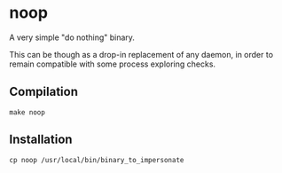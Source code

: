 # noop

A very simple "do nothing" binary.

This can be though as a drop-in replacement of any daemon, in order to remain
compatible with some process exploring checks.

## Compilation

```
make noop
```

## Installation

```
cp noop /usr/local/bin/binary_to_impersonate
```

